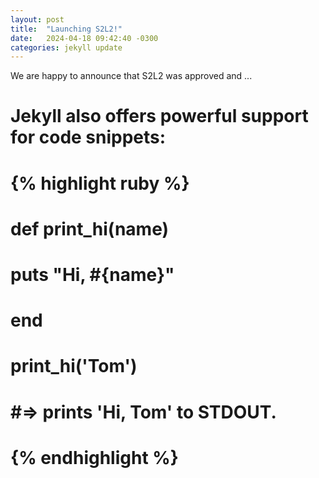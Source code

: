 ```yaml
---
layout: post
title:  "Launching S2L2!"
date:   2024-04-18 09:42:40 -0300
categories: jekyll update
---
```


We are happy to announce that S2L2 was approved and ...



# Jekyll also offers powerful support for code snippets:

# {% highlight ruby %}
# def print_hi(name)
#   puts "Hi, #{name}"
# end
# print_hi('Tom')
# #=> prints 'Hi, Tom' to STDOUT.
# {% endhighlight %}

